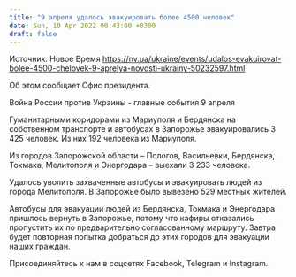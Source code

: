 ```yaml
---
title: "9 апреля удалось эвакуировать более 4500 человек"
date: Sun, 10 Apr 2022 00:43:00 +0300
draft: false
---
```

Источник: Новое Время https://nv.ua/ukraine/events/udalos-evakuirovat-bolee-4500-chelovek-9-aprelya-novosti-ukrainy-50232597.html


Об этом сообщает Офис президента.

Война России против Украины - главные события 9 апреля

Гуманитарными коридорами из Мариуполя и Бердянска на собственном транспорте и автобусах в Запорожье эвакуировались 3 425 человек. Из них 192 человека из Мариуполя.

Из городов Запорожской области – Пологов, Васильевки, Бердянска, Токмака, Мелитополя и Энергодара – выехали 3 233 человека.

Удалось уволить захваченные автобусы и эвакуировать людей из города Мелитополя. В Запорожье было вывезено 529 местных жителей.

Автобусы для эвакуации людей из Бердянска, Токмака и Энергодара пришлось вернуть в Запорожье, потому что кафиры отказались пропустить их по предварительно согласованному маршруту. Завтра будет повторная попытка добраться до этих городов для эвакуации наших граждан.

Присоединяйтесь к нам в соцсетях Facebook, Telegram и Instagram.
